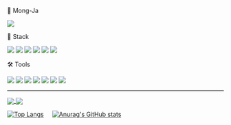 
🚀 Mong-Ja

<a href="https://hits.seeyoufarm.com"><img src="https://hits.seeyoufarm.com/api/count/incr/badge.svg?url=https%3A%2F%2Fgithub.com%2Fdkahdwk%2Fhit-counter&count_bg=%230994FF&title_bg=%23171616&icon=github.svg&icon_color=%23E7E7E7&title=hits&edge_flat=false"/></a>

📝 Stack

<img src="https://img.shields.io/badge/Javascript-F7DF1E?style=flat-square&logo=Javascript&logoColor=white"/> <img src="https://img.shields.io/badge/TypeScript-3178C6?style=flat-square&logo=TypeScript&logoColor=white"/> <img src="https://img.shields.io/badge/React Native-61DAFB?style=flat-square&logo=React&logoColor=white"/> <img src="https://img.shields.io/badge/MobX-FF9955?style=flat-square&logo=MobX&logoColor=white"/> <img src="https://img.shields.io/badge/CSS3-1572B6?style=flat-square&logo=CSS3&logoColor=white"/> <img src="https://img.shields.io/badge/Firebase-FFCA28?style=flat-square&logo=firebase&logoColor=white"/>

🛠 Tools

<img src="https://img.shields.io/badge/Visual Studio Code-007ACC?style=flat-square&logo=Visual Studio Code&logoColor=white"/> <img src="https://img.shields.io/badge/Sourcetree-0052CC?style=flat-square&logo=Sourcetree&logoColor=white"/> <img src="https://img.shields.io/badge/Github-181717?style=flat-square&logo=Github&logoColor=white"/> <img src="https://img.shields.io/badge/Notion-000?style=flat-square&logo=Notion&logoColor=white"/> <img src="https://img.shields.io/badge/Slack-4A154B?style=flat-square&logo=Slack&logoColor=white"/> <img src="https://img.shields.io/badge/Android Studio-3DDC84?style=flat-square&logo=Android Studio&logoColor=white"/> <img src="https://img.shields.io/badge/Xcode-147EFB?style=flat-square&logo=Xcode&logoColor=white"/>

----

<a href="https://github.com/dkahdwk/github-readme-stats">
  <img align="center" src="https://github-readme-stats.vercel.app/api/pin/?username=dkahdwk&repo=github-readme-stats" />
</a>
<a href="https://github.com/dkahdwk/convoychat">
  <img align="center" src="https://github-readme-stats.vercel.app/api/pin/?username=dkahdwk&repo=convoychat" />
</a>

  [![Top Langs](https://github-readme-stats.vercel.app/api/top-langs/?username=dkahdwk)](https://github.com/dkahdwk/github-readme-stats)   &nbsp; &nbsp;
  [![Anurag's GitHub stats](https://github-readme-stats.vercel.app/api?username=dkahdwk)](https://github.com/dkahdwk/github-readme-stats)

<!--
**dkahdwk/dkahdwk** is a ✨ _special_ ✨ repository because its `README.md` (this file) appears on your GitHub profile.

Here are some ideas to get you started:

- 🔭 I’m currently working on ...
- 🌱 I’m currently learning ...
- 👯 I’m looking to collaborate on ...
- 🤔 I’m looking for help with ...
- 💬 Ask me about ...
- 📫 How to reach me: ...
- 😄 Pronouns: ...
- ⚡ Fun fact: ...
-->
